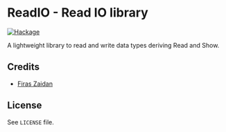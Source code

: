 # ReadIO - Read IO library
[![Hackage](https://img.shields.io/hackage/v/read-io.svg)](https://hackage.haskell.org/package/read-io)

A lightweight library to read and write data types deriving Read and Show.

## Credits

 * [Firas Zaidan](https://github.com/zaidan)

## License

See `LICENSE` file.
